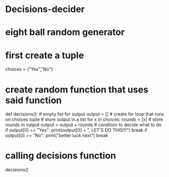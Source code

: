 # Decisions-decider
# eight ball random generator
# first create a tuple
choices = {"Yes","No"}
# create random function that uses said function
def decisions():
    # empty list for output
    output = []
    # create for loop that runs on choices tuple
    # store output in a list
    for x in choices:
        rounds = [x]
        # store rounds in output
        output = output + rounds
        # condition to decide what to do
        if output[0] == "Yes":
            print(output[0] + ", LET'S DO THIS!!!")
            break
        if output[0] == "No":
            print("better luck next")
            break

# calling decisions function
decisions()
